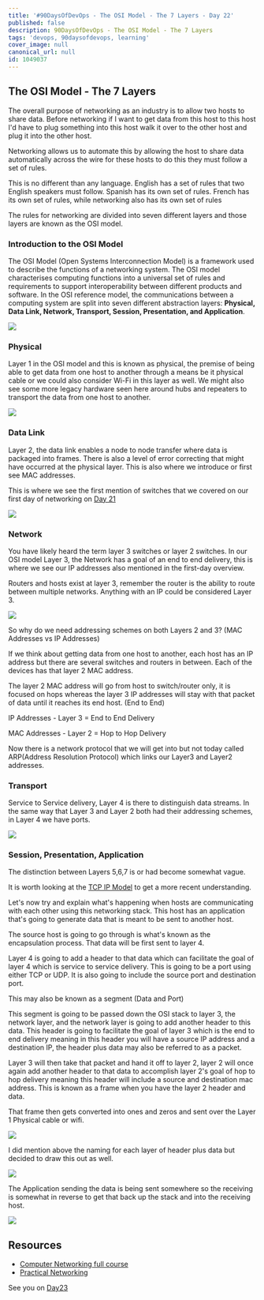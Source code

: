 ```yaml
---
title: '#90DaysOfDevOps - The OSI Model - The 7 Layers - Day 22'
published: false
description: 90DaysOfDevOps - The OSI Model - The 7 Layers
tags: 'devops, 90daysofdevops, learning'
cover_image: null
canonical_url: null
id: 1049037
---
```

## The OSI Model - The 7 Layers

The overall purpose of networking as an industry is to allow two hosts to share data. Before networking if I want to get data from this host to this host I'd have to plug something into this host walk it over to the other host and plug it into the other host.

Networking allows us to automate this by allowing the host to share data automatically across the wire for these hosts to do this they must follow a set of rules.

This is no different than any language. English has a set of rules that two English speakers must follow. Spanish has its own set of rules. French has its own set of rules, while networking also has its own set of rules

The rules for networking are divided into seven different layers and those layers are known as the OSI model. 

### Introduction to the OSI Model 

The OSI Model (Open Systems Interconnection Model) is a framework used to describe the functions of a networking system. The OSI model characterises computing functions into a universal set of rules and requirements to support interoperability between different products and software. In the OSI reference model, the communications between a computing system are split into seven different abstraction layers: **Physical, Data Link, Network, Transport, Session, Presentation, and Application**.

![](Images/Day22_Networking1.png)

### Physical
Layer 1 in the OSI model and this is known as physical, the premise of being able to get data from one host to another through a means be it physical cable or we could also consider Wi-Fi in this layer as well. We might also see some more legacy hardware seen here around hubs and repeaters to transport the data from one host to another. 

![](Images/Day22_Networking2.png)

### Data Link 
Layer 2, the data link enables a node to node transfer where data is packaged into frames. There is also a level of error correcting that might have occurred at the physical layer. This is also where we introduce or first see MAC addresses. 

This is where we see the first mention of switches that we covered on our first day of networking on [Day 21](day21.md)

![](Images/Day22_Networking3.png)

### Network 
You have likely heard the term layer 3 switches or layer 2 switches. In our OSI model Layer 3, the Network has a goal of an end to end delivery, this is where we see our IP addresses also mentioned in the first-day overview. 

Routers and hosts exist at layer 3, remember the router is the ability to route between multiple networks. Anything with an IP could be considered Layer 3. 

![](Images/Day22_Networking4.png)

So why do we need addressing schemes on both Layers 2 and 3? (MAC Addresses vs IP Addresses) 

If we think about getting data from one host to another, each host has an IP address but there are several switches and routers in between. Each of the devices has that layer 2 MAC address. 

The layer 2 MAC address will go from host to switch/router only, it is focused on hops whereas the layer 3 IP addresses will stay with that packet of data until it reaches its end host. (End to End)

IP Addresses - Layer 3 = End to End Delivery 

MAC Addresses - Layer 2 = Hop to Hop Delivery 

Now there is a network protocol that we will get into but not today called ARP(Address Resolution Protocol) which links our Layer3 and Layer2 addresses. 

### Transport 
Service to Service delivery, Layer 4 is there to distinguish data streams. In the same way that Layer 3 and Layer 2 both had their addressing schemes, in Layer 4 we have ports. 

![](Images/Day22_Networking5.png)

### Session, Presentation, Application 
The distinction between Layers 5,6,7 is or had become somewhat vague. 

It is worth looking at the [TCP IP Model](https://www.geeksforgeeks.org/tcp-ip-model/) to get a more recent understanding. 

Let's now try and explain what's happening when hosts are communicating with each other using this networking stack. This host has an application that's going to generate data that is meant to be sent to another host.

The source host is going to go through is what's known as the encapsulation process. That data will be first sent to layer 4.

Layer 4 is going to add a header to that data which can facilitate the goal of layer 4 which is service to service delivery. This is going to be a port using either TCP or UDP. It is also going to include the source port and destination port. 

This may also be known as a segment (Data and Port)

This segment is going to be passed down the OSI stack to layer 3, the network layer, and the network layer is going to add another header to this data.
This header is going to facilitate the goal of layer 3 which is the end to end delivery meaning in this header you will have a source IP address and a destination IP, the header plus data may also be referred to as a packet. 

Layer 3 will then take that packet and hand it off to layer 2, layer 2 will once again add another header to that data to accomplish layer 2's goal of hop to hop delivery meaning this header will include a source and destination mac address. 
This is known as a frame when you have the layer 2 header and data.

That frame then gets converted into ones and zeros and sent over the Layer 1 Physical cable or wifi. 

![](Images/Day22_Networking6.png)

I did mention above the naming for each layer of header plus data but decided to draw this out as well. 

![](Images/Day22_Networking7.png)

The Application sending the data is being sent somewhere so the receiving is somewhat in reverse to get that back up the stack and into the receiving host. 

![](Images/Day22_Networking8.png)

## Resources 

- [Computer Networking full course](https://www.youtube.com/watch?v=IPvYjXCsTg8)
- [Practical Networking](http://www.practicalnetworking.net/)

See you on [Day23](day23.md)

